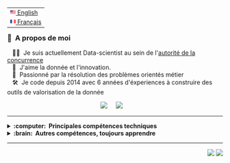 
<table align="right">
 <tr><td><a href="README.md"><img src="images/us-flag.png" height="13"> English</a></td></tr>
 <tr><td><a href="README_fr.md"><img src="images/fr-flag.png" height="13"> Français</a></td></tr>
</table>

### :space_invader: &nbsp;A propos de moi

&nbsp;&nbsp;&nbsp;:technologist: &nbsp;Je suis actuellement Data-scientist au sein de l'[autorité de la concurrence](https://www.autoritedelaconcurrence.fr/fr) \
&nbsp;&nbsp;&nbsp;:seedling: &nbsp;J'aime la donnée et l'innovation.\
&nbsp;&nbsp;&nbsp;:heartbeat: &nbsp;Passionné par la résolution des problèmes orientés métier\
&nbsp;&nbsp;&nbsp;:hammer_and_wrench: &nbsp;Je code depuis 2014 avec 6 années d'éxperiences à construire des outils de valorisation de la donnée

<p align="center">
  <a href="mailto:adrien.frumence@autoritedelaconcurrence.fr?subject=Bonjour%20Adrien%20FRUMENCE"><img src="https://img.shields.io/badge/mail-%23D14836.svg?&style=for-the-badge&logo=microsoft&logoColor=white" /></a>&nbsp;&nbsp;&nbsp;&nbsp;
  <a href="https://fr.linkedin.com/in/adrien-frumence-7473259a/"><img src="https://img.shields.io/badge/linkedin-%230077B5.svg?&style=for-the-badge&logo=linkedin&logoColor=white" /></a>&nbsp;&nbsp;&nbsp;&nbsp;

</p>

<hr/>

<details>
  <summary><b>:computer: &nbsp;Principales compétences techniques</b></summary>
  <br/>

![Python](https://img.shields.io/badge/PYTHON-007396.svg?&style=flat&logo=python&logoColor=white)&nbsp;


<!--
Python
-->
</details>

<!--
mongodb
-->

<details>
  <summary><b>:brain: &nbsp;Autres compétences, toujours apprendre</b></summary>
  <br/>


![MongoDB](https://img.shields.io/badge/MONGODB-47A248.svg?&style=flat&logo=mongodb&logoColor=white)&nbsp;


</details>

<hr/>


<p align="right">
<img src="https://komarev.com/ghpvc/?username=adrienFRUMENCE&style=plastic&label=Views"><img>
<img src="https://badges.pufler.dev/visits/adrienFRUMENCE/adrienFRUMENCE?color=black&logo=github" />
</p>

